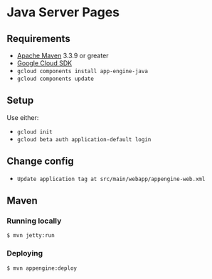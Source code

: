 # Java Server Pages  

## Requirements  
* [Apache Maven](http://maven.apache.org) 3.3.9 or greater  
* [Google Cloud SDK](https://cloud.google.com/sdk/)  
* `gcloud components install app-engine-java`  
* `gcloud components update`  
  
## Setup  
  
Use either:  
  
* `gcloud init`  
* `gcloud beta auth application-default login`  
  
## Change config  
  
* `Update application tag at src/main/webapp/appengine-web.xml`  
  
## Maven  
  
### Running locally  
  
    $ mvn jetty:run
  
### Deploying  
  
    $ mvn appengine:deploy
